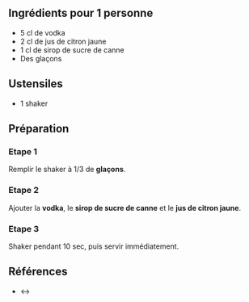 ## Ingrédients pour 1 personne

- 5 cl de vodka
- 2 cl de jus de citron jaune
- 1 cl de sirop de sucre de canne
- Des glaçons

## Ustensiles

- 1 shaker

## Préparation

### Etape 1

Remplir le shaker à 1/3 de **glaçons**.

### Etape 2

Ajouter la **vodka**, le **sirop de sucre de canne** et le **jus de citron jaune**.

### Etape 3

Shaker pendant 10 sec, puis servir immédiatement.

## Références

- <->
